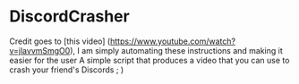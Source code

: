 # DiscordCrasher

Credit goes to [this video] (https://www.youtube.com/watch?v=jlavvmSmgO0), I am simply automating these instructions and making it easier for the user
A simple script that produces a video that you can use to crash your friend's Discords ; )
